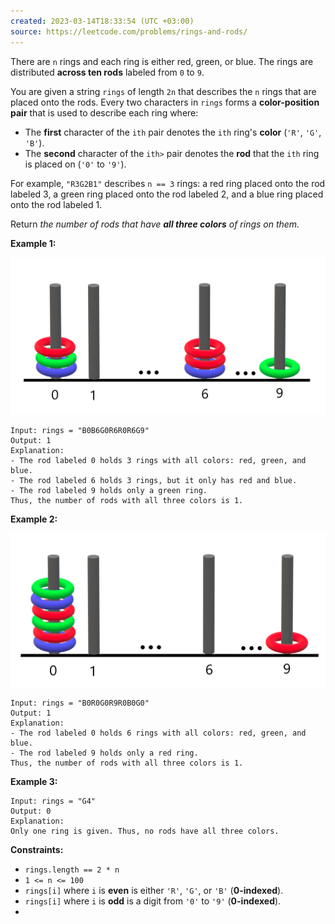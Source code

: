 ```yaml
---
created: 2023-03-14T18:33:54 (UTC +03:00)
source: https://leetcode.com/problems/rings-and-rods/
---
```


There are `n` rings and each ring is either red, green, or blue. The rings are distributed **across ten rods** labeled
from `0` to `9`.

You are given a string `rings` of length `2n` that describes the `n` rings that are placed onto the rods. Every two
characters in `rings` forms a **color-position pair** that is used to describe each ring where:

- The **first** character of the `ith` pair denotes the `ith` ring's **color** (`'R'`, `'G'`, `'B'`).
- The **second** character of the `ith>` pair denotes the **rod** that the `ith` ring is placed on (`'0'` to `'9'`).

For example, `"R3G2B1"` describes `n == 3` rings: a red ring placed onto the rod labeled 3, a green ring placed onto the
rod labeled 2, and a blue ring placed onto the rod labeled 1.

Return _the number of rods that have **all three colors** of rings on them._

**Example 1:**

![img.png](img.png)

```
Input: rings = "B0B6G0R6R0R6G9"
Output: 1
Explanation: 
- The rod labeled 0 holds 3 rings with all colors: red, green, and blue.
- The rod labeled 6 holds 3 rings, but it only has red and blue.
- The rod labeled 9 holds only a green ring.
Thus, the number of rods with all three colors is 1.

```

**Example 2:**

![img_1.png](img_1.png)

```
Input: rings = "B0R0G0R9R0B0G0"
Output: 1
Explanation: 
- The rod labeled 0 holds 6 rings with all colors: red, green, and blue.
- The rod labeled 9 holds only a red ring.
Thus, the number of rods with all three colors is 1.

```

**Example 3:**

```
Input: rings = "G4"
Output: 0
Explanation: 
Only one ring is given. Thus, no rods have all three colors.

```

**Constraints:**

- `rings.length == 2 * n`
- `1 <= n <= 100`
- `rings[i]` where `i` is **even** is either `'R'`, `'G'`, or `'B'` (**0-indexed**).
- `rings[i]` where `i` is **odd** is a digit from `'0'` to `'9'` (**0-indexed**).
- 